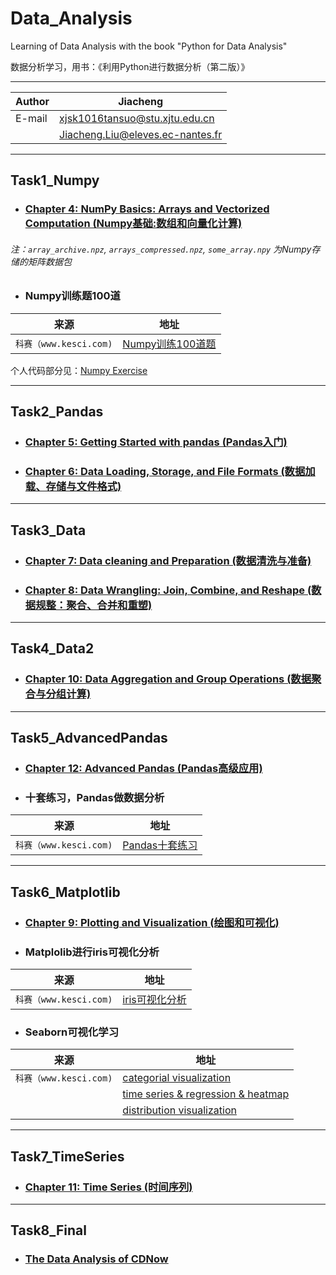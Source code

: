 # Data_Analysis

Learning of Data Analysis with the book "Python for Data Analysis"

数据分析学习，用书：《利用Python进行数据分析（第二版）》

****

|Author|Jiacheng|
|---|---
|E-mail|xjsk1016tansuo@stu.xjtu.edu.cn
| |Jiacheng.Liu@eleves.ec-nantes.fr

****

## Task1_Numpy

* ### [Chapter 4: NumPy Basics: Arrays and Vectorized Computation (Numpy基础:数组和向量化计算)](./Task1_Numpy/4.%20NumPy%20Basics-%20Arrays%20and%20Vectorized%20Computation.ipynb)

###### 注：`array_archive.npz`, `arrays_compressed.npz`, `some_array.npy` 为Numpy存储的矩阵数据包


* ### Numpy训练题100道

|来源|地址|
|----|-----|
|`科赛（www.kesci.com)`|[Numpy训练100道题](https://www.kesci.com/home/project/59f29f67c5f3f5119527a2cc "悬停显示")|

个人代码部分见：[Numpy Exercise](./Task1_Numpy/这100道练习，带你玩转Numpy.ipynb)

---

## Task2_Pandas

* ### [Chapter 5: Getting Started with pandas (Pandas入门)](./Task2_Pandas/5.%20Getting%20Started%20with%20Pandas.ipynb)


* ### [Chapter 6: Data Loading, Storage, and File Formats (数据加载、存储与文件格式)](./Task2_Pandas/5.%20Getting%20Started%20with%20Pandas.ipynb)

---

## Task3_Data

* ### [Chapter 7: Data cleaning and Preparation (数据清洗与准备)](./Task2_Pandas/5.%20Getting%20Started%20with%20Pandas.ipynb)


* ### [Chapter 8: Data Wrangling: Join, Combine, and Reshape (数据规整：聚合、合并和重塑)](./Task3_Data/8.%20Data%20Wrangling-Join%2C%20Combine%2C%20and%20Reshape.ipynb)

---

## Task4_Data2

* ### [Chapter 10: Data Aggregation and Group Operations (数据聚合与分组计算)](./Task4_Data2/10.%20Data%20Aggregation%20and%20Group%20Operations.ipynb)

---

## Task5_AdvancedPandas

* ### [Chapter 12: Advanced Pandas (Pandas高级应用)](./Task4_Data2/10.%20Data%20Aggregation%20and%20Group%20Operations.ipynb)


* ### 十套练习，Pandas做数据分析

|来源|地址|
|----|-----|
|`科赛（www.kesci.com)`|[Pandas十套练习](https://www.kesci.com/home/project/59e77a636d213335f38daec2 "悬停显示")|

---


## Task6_Matplotlib

* ### [Chapter 9: Plotting and Visualization (绘图和可视化)](./Task6_Matplotlib/9.%20Plotting%20and%20Visualization.ipynb)

* ### Matplolib进行iris可视化分析

|来源|地址|
|----|-----|
|`科赛（www.kesci.com)`|[iris可视化分析](https://www.kesci.com/home/project/58a943707159a710d916af15 "悬停显示")|

* ### Seaborn可视化学习
|来源|地址|
|----|-----|
|`科赛（www.kesci.com)`|[categorial visualization](https://www.kesci.com/home/project/59c3851c2110010662398bfc "悬停显示")
| |[time series & regression & heatmap](https://www.kesci.com/home/project/59c9e95d21100106623ecf58 "悬停显示")
| |[distribution visualization](https://www.kesci.com/home/project/59c8b06421100106623db531 "悬停显示")

---

## Task7_TimeSeries

* ### [Chapter 11: Time Series (时间序列)](./Task7_TimeSeries/11.%20Time%20Series.ipynb)

---

## Task8_Final

* ### [The Data Analysis of CDNow](./Task8_Analysis/CDNow_Analysis.ipynb)
